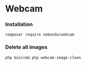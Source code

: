 # Webcam

### Installation
```
composer require nemundo/webcam
```


### Delete all images
```
php bin/cmd.php webcam-image-clean
```




